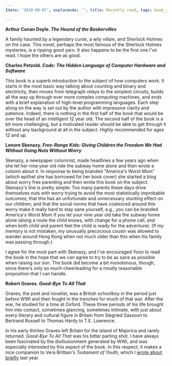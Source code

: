 ```yaml
---
{date: '2010-08-07', explananda: '', title: Recently read, tags: book_reviews}

---
```

<strong>Arthur Conan Doyle. <em>The Hound of the Baskervilles</em></strong>

A family haunted by a legendary curse, a wily villain, and Sherlock Holmes on the case.  This novel, perhaps the most famous of the Sherlock Holmes mysteries, is a ripping good yarn.  It also happens to be the first one I've read.  I hope the others are as good.

<strong>Charles Petzold. <em>Code: The Hidden Language of Computer Hardware and Software</em></strong>

This book is a superb introduction to the subject of how computers work.  It starts in the most basic way talking about counting and binary and electricity, then moves from telegraph relays to the simplest circuits, builds all the way up through ever more complex computing machines, and ends with a brief explanation of high-level programming languages.  Each step along on the way is set out by the author with impressive clarity and patience.  Indeed, there is nothing in the first half of the book that would be over the head of an intelligent 12 year old.  The second half of the book is a bit more challenging, but a motivated reader should be able to get through it without any background at all in the subject.  Highly recommended for ages 12 and up.

<strong>Lenore Skenazy. <em>Free-Range Kids: Giving Children the Freedom We Had Without Going Nuts Without Worry</em></strong>

Skenazy, a newspaper columnist, made headlines a few years ago when she let her nine year old ride the subway home alone and then wrote a column about it.  In response to being branded "America's Worst Mom" (which epithet she has borrowed for her book cover) she started a blog about worry free parenting and then wrote this book on the subject.  Skenazy's line is pretty simple: Too many parents these days drive themselves nuts with worry trying to avoid the most statistically improbable outcomes; that this has an unfortunate and unnecessary stunting effect on our children; and that the social norms that have coalesced around this worry make it really hard to stay sane yourself, e.g., you can be branded America's Worst Mom if you let your nine year old take the subway home alone (along a route the child knows, with change for a phone call, and when both child and parent feel the child is ready for the adventure).  (If my memory is not mistaken, my unusually precocious cousin was allowed to wander around Hong Kong when not much older than this when his family was passing through.)

I agree for the most part with Skenazy, and I've encouraged Yoon to read the book in the hope that we can agree to try to be as sane as possible when raising our son.  The book did become a bit monotonous, though, since there's only so much cheerleading for a mostly reasonable proposition that I can handle.

<strong>Robert Graves. <em>Good-Bye To All That</em></strong>

Graves, the poet and novelist, was a British schoolboy in the period just before WWI and then fought in the trenches for much of that war.  After the war, he studied for a time at Oxford.  These three periods of his life brought him into contact, sometimes glancing, sometimes intimate, with just about every literary and cultural figure in Britain from Siegried Sassoon to Bertrand Russell to Thomas Hardy to T.E. Lawrence.

In his early thirties Graves left Britain for the island of Majorica and rarely returned.  <em>Good-Bye To All That</em> was his bitter parting shot.  I have always been fascinated by the disillusionment generated by WWI, and was especially interested by this aspect of the book.  In this respect, it makes a nice companion to Vera Brittain's <em>Testament of Youth</em>, which I <a href="http://www.explananda.com/2008/07/16/recently-read-8/">wrote about briefly</a> last year.
